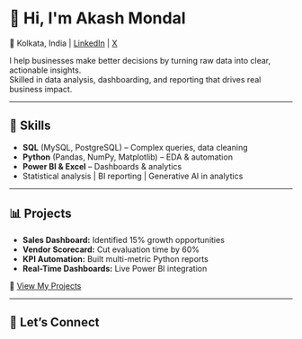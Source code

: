 # 👋 Hi, I'm Akash Mondal  
📍 Kolkata, India | [LinkedIn](https://www.linkedin.com/in/akhmondal) | [X](https://x.com/akshnotes)


I help businesses make better decisions by turning raw data into clear, actionable insights.  
Skilled in data analysis, dashboarding, and reporting that drives real business impact.

---

## 🔧 Skills
- **SQL** (MySQL, PostgreSQL) – Complex queries, data cleaning  
- **Python** (Pandas, NumPy, Matplotlib) – EDA & automation  
- **Power BI & Excel** – Dashboards & analytics  
- Statistical analysis | BI reporting | Generative AI in analytics  

---

## 📊 Projects
- **Sales Dashboard:** Identified 15% growth opportunities  
- **Vendor Scorecard:** Cut evaluation time by 60%  
- **KPI Automation:** Built multi-metric Python reports  
- **Real-Time Dashboards:** Live Power BI integration  

🔗 [View My Projects](https://github.com/akashcodes-official?tab=repositories)

---

## 🤝 Let’s Connect


